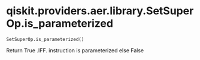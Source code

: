 # qiskit.providers.aer.library.SetSuperOp.is\_parameterized

`SetSuperOp.is_parameterized()`

Return True .IFF. instruction is parameterized else False
